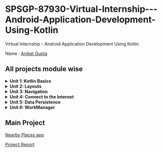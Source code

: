 # SPSGP-87930-Virtual-Internship---Android-Application-Development-Using-Kotlin
Virtual Internship - Android Application Development Using Kotlin

Name : [Aniket Gupta](https://github.com/aniketg-21)

All projects module wise
------------------------
<details>
    <summary><b>Unit 1: Kotlin Basics</b></summary>
  
- [Happy Birthday Card](https://github.com/smartinternz02/SPSGP-87930-Virtual-Internship---Android-Application-Development-Using-Kotlin/blob/main/HappyBirthday.zip)
- [Dice Roller](https://github.com/smartinternz02/SPSGP-87930-Virtual-Internship---Android-Application-Development-Using-Kotlin/blob/main/DiceRoller.zip)
- [Lemonade app](https://github.com/smartinternz02/SPSGP-87930-Virtual-Internship---Android-Application-Development-Using-Kotlin/blob/main/android-basics-kotlin-lemonade-app-main.zip)
</details>

<details>
    <summary><b>Unit 2: Layouts</b></summary>
    
- [Tip Time](https://github.com/smartinternz02/SPSGP-87930-Virtual-Internship---Android-Application-Development-Using-Kotlin/blob/main/TipTime.zip)
- [Affirmations](https://github.com/smartinternz02/SPSGP-87930-Virtual-Internship---Android-Application-Development-Using-Kotlin/blob/main/Affirmations.zip)
- [Dogglers](https://github.com/smartinternz02/SPSGP-87930-Virtual-Internship---Android-Application-Development-Using-Kotlin/blob/main/android-basics-kotlin-dogglers-app-main.zip)
</details>

<details>
    <summary><b>Unit 3: Navigation</b></summary>
  
- [Words app](https://github.com/smartinternz02/SPSGP-87930-Virtual-Internship---Android-Application-Development-Using-Kotlin/blob/main/android-basics-kotlin-words-app-starter.zip)
- [Unscramble app](https://github.com/smartinternz02/SPSGP-87930-Virtual-Internship---Android-Application-Development-Using-Kotlin/blob/main/android-basics-kotlin-unscramble-app-starter.zip)
- [Dessert Clicker](https://github.com/smartinternz02/SPSGP-87930-Virtual-Internship---Android-Application-Development-Using-Kotlin/blob/main/android-basics-kotlin-dessert-clicker-app-starter.zip)
- [Cupcake app](https://github.com/smartinternz02/SPSGP-87930-Virtual-Internship---Android-Application-Development-Using-Kotlin/blob/main/android-basics-kotlin-cupcake-app-starter.zip)
- [Sports app](https://github.com/smartinternz02/SPSGP-87930-Virtual-Internship---Android-Application-Development-Using-Kotlin/blob/main/basic-android-kotlin-training-sports-starter.zip)
- [Lunch Tray](https://github.com/smartinternz02/SPSGP-87930-Virtual-Internship---Android-Application-Development-Using-Kotlin/blob/main/android-basics-kotlin-lunch-tray-app-main.zip)
</details>

<details>
    <summary><b>Unit 4: Connect to the Internet</b></summary>
  
- [MarsPhotos](https://github.com/smartinternz02/SPSGP-87930-Virtual-Internship---Android-Application-Development-Using-Kotlin/blob/main/android-basics-kotlin-mars-photos-app-starter.zip)
- [Amphibians](https://github.com/smartinternz02/SPSGP-87930-Virtual-Internship---Android-Application-Development-Using-Kotlin/blob/main/android-basics-kotlin-amphibians-app-main.zip)
</details>

<details>
    <summary><b>Unit 5: Data Persistence</b></summary>

- [Bus Schedule](https://github.com/smartinternz02/SPSGP-87930-Virtual-Internship---Android-Application-Development-Using-Kotlin/blob/main/android-basics-kotlin-bus-schedule-app-starter.zip)
- [Inventory app](https://github.com/smartinternz02/SPSGP-87930-Virtual-Internship---Android-Application-Development-Using-Kotlin/blob/main/android-basics-kotlin-inventory-app-starter.zip)
- [Forage app](https://github.com/smartinternz02/SPSGP-87930-Virtual-Internship---Android-Application-Development-Using-Kotlin/blob/main/android-basics-kotlin-forage-app-main.zip)
</details>

<details>
    <summary><b>Unit 6: WorkManager</b></summary>
    
- [Blur-O-Matic](https://github.com/smartinternz02/SPSGP-87930-Virtual-Internship---Android-Application-Development-Using-Kotlin/blob/main/android-workmanager-start_kotlin.zip)
- [Water Me](https://github.com/smartinternz02/SPSGP-87930-Virtual-Internship---Android-Application-Development-Using-Kotlin/blob/main/android-basics-kotlin-water-me-app-main.zip)
</details>

Main Project
-------------------
[Nearby Places app](https://github.com/smartinternz02/SPSGP-87930-Virtual-Internship---Android-Application-Development-Using-Kotlin/blob/main/NearbyPlaces.zip)

[Project Report](https://github.com/smartinternz02/SPSGP-87930-Virtual-Internship---Android-Application-Development-Using-Kotlin/blob/main/Nearby%20places%20project%20report%20-%20Aniket%20gupta.pdf)
